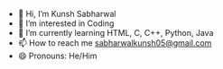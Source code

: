 - 👋 Hi, I’m Kunsh Sabharwal
- 👀 I’m interested in Coding 
- 🌱 I’m currently learning HTML, C, C++, Python, Java
- 📫 How to reach me sabharwalkunsh05@gmail.com
- 😄 Pronouns: He/Him

<!---
KunshSabharwal/KunshSabharwal is a ✨ special ✨ repository because its `README.md` (this file) appears on your GitHub profile.
You can click the Preview link to take a look at your changes.
--->
